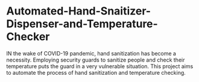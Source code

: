 # Automated-Hand-Snaitizer-Dispenser-and-Temperature-Checker
IN the wake of COVID-19 pandemic, hand sanitization has become a necessity. Employing security guards to sanitize people and check their temperature puts the guard in a very vulnerable situation. This project aims to automate the process of hand sanitization and temperature checking.
